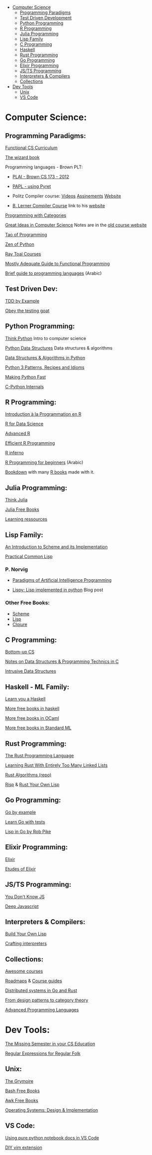 - [Computer Science](#cs)
  - [Programming Paradigms](#cs_progparadigm)
  - [Test Driven Development](#cs_tdd)
  - [Python Programming](#cs_py)
  - [R Programming](#cs_r)
  - [Julia Programming](#cs_julia)
  - [Lisp Family](#cs_lisp)
  - [C Programming](#cs_c)
  - [Haskell](#cs_haskell)
  - [Rust Programming](#cs_rust)
  - [Go Programming](#cs_go)
  - [Elixir Programming](#cs_elixir)
  - [JS/TS Programming](#cs_js)
  - [Interpreters & Compilers](#cs_interp)
  - [Collections](#cs_col)
- [Dev Tools](#tools)
  - [Unix](#tools_unix)
  - [VS Code](#tools_vscode)
  
<a name="cs">
  
# Computer Science:

<a name="cs_progparadigm">

## Programming Paradigms:

[Functional CS Curriculum](https://functionalcs.github.io/curriculum/)

[The wizard book](https://mitpress.mit.edu/sites/default/files/sicp/index.html)

Programming languages - Brown PLT:

- [PLAI - Brown CS 173 - 2012](http://cs.brown.edu/courses/cs173/2012/)

- [ PAPL - using Pyret](https://papl.cs.brown.edu/2020/)

- Politz Compiler course:
[Videos](https://podcast.ucsd.edu/watch/SP17/cse131_sp17/1)
[Assinements](https://github.com/ucsd-cse131-sp17)
[Website](https://www.cs.swarthmore.edu/~jpolitz/cs75/s16/index.html)

- [B. Lerner Compiler Course](https://course.ccs.neu.edu/cs4410sp20/)
link to his [website](https://www.ccs.neu.edu/home/blerner/)

[Programming with Categories](http://brendanfong.com/programmingcats.html)

[Great Ideas in Computer Science](https://www.youtube.com/playlist?list=PLm3J0oaFux3aafQm568blS9blxtA_EWQv)
Notes are in the
[old course website](https://www.cs.cmu.edu/~arielpro/15251f15/schedule.html)

[Tao of Programming](http://canonical.org/~kragen/tao-of-programming.html)

[Zen of Python](https://www.python.org/dev/peps/pep-0020/)

[Ray Toal Courses](https://cs.lmu.edu/~ray/)

[Mostly Adequate Guide to Functional Programming](https://mostly-adequate.gitbooks.io/mostly-adequate-guide/)

[Brief guide to programming languages](https://alyassen.github.io/Brief-guide-to-programming-languages-v1.2.4.pdf) (Arabic)

<a name="cs_tdd">

## Test Driven Dev:
[TDD by Example](http://barbra-coco.dyndns.org/yuri/Kent_Beck_TDD.pdf)

[Obey the testing goat](https://www.obeythetestinggoat.com/pages/book.html)

<a name="cs_py" >

## Python Programming:
[Think Python](https://interactivepython.org/runestone/static/thinkcspy/index.html) Intro to computer science

[Python Data Structures](https://interactivepython.org/runestone/static/pythonds/index.html) Data structures & algorithms

[Data Structures & Algorithms in Python](https://pdfs.semanticscholar.org/9eed/92c4fadffc84640b861cdabcc8eb1b4fad91.pdf?_ga=2.141159985.2069754636.1583490008-203674263.1583490008)

[Python 3 Patterns, Recipes and Idioms](http://python-3-patterns-idioms-test.readthedocs.io/en/latest/index.html)

[Making Python Fast](https://martinheinz.dev/blog/13)

[C-Python Internals](http://www.pgbovine.net/cpython-internals.htm)

<a name="cs_r" >

## R Programming:
[Introduction à la Programmation en R](https://cran.r-project.org/doc/contrib/Goulet_introduction_programmation_R.pdf)

[R for Data Science](http://r4ds.had.co.nz/)

[Advanced R](http://adv-r.had.co.nz/)

[Efficient R Programming](https://csgillespie.github.io/efficientR/index.html#building-the-book)

[R inferno](http://www.burns-stat.com/pages/Tutor/R_inferno.pdf)

[R Programming for beginners](https://www.youtube.com/playlist?list=PLBMSsiJP18O-oUNrDn6bEDAZJ3ne-rylG) (Arabic)

[Bookdown](https://bookdown.org/yihui/bookdown/) with many [R books](https://bookdown.org/) made with it.

<a name="cs_julia">
         
## Julia Programming:
[Think Julia](https://benlauwens.github.io/ThinkJulia.jl/latest/book.html)

[Julia Free Books](https://www.linuxlinks.com/excellent-free-books-learn-julia/)

[Learning ressources](https://julialang.org/learning/)

<a name="cs_lisp">
  
## Lisp Family:

[An Introduction to Scheme and its Implementation](https://www.cs.utexas.edu/ftp/garbage/cs345/schintro-v14/schintro_toc.html)

[Practical Common Lisp](http://www.gigamonkeys.com/book/)

### P. Norvig

- [Paradigms of Artificial Intelligence Programming](https://github.com/norvig/paip-lisp)

- [Lispy: Lisp implemented in python](https://norvig.com/lispy2.html) Blog post

### Other Free Books:
- [Scheme](https://www.linuxlinks.com/excellent-free-books-learn-scheme/)
- [Lisp](https://www.linuxlinks.com/excellent-free-books-learn-lisp/)
- [Clojure](https://www.linuxlinks.com/excellent-free-books-learn-clojure/)


<a name="cs_c">
  
## C Programming:
[Bottom-up CS](https://www.bottomupcs.com/)

[Notes on Data Structures & Programming Technics in C](http://www.cs.yale.edu/homes/aspnes/classes/223/notes.pdf)

[Intrusive Data Structures](http://citeseerx.ist.psu.edu/viewdoc/download;jsessionid=99FD5852BD7E80DD0CB20F2F003CC1E7?doi=10.1.1.72.6146&rep=rep1&type=pdf)

<a name="cs_haskell">
  
## Haskell - ML Family:

[Learn you a Haskell](http://learnyouahaskell.com/)

[More free books in haskell](https://www.linuxlinks.com/best-free-books-learn-haskell/)

[More free books in OCaml](https://www.linuxlinks.com/excellent-free-books-learn-ocaml/)

[More free books in Standard ML](https://www.linuxlinks.com/excellent-free-books-learn-standard-ml/)

<a name="cs_rust">
  
## Rust Programming:
[The Rust Programming Language](https://doc.rust-lang.org/book/)

[Learning Rust With Entirely Too Many Linked Lists](https://rust-unofficial.github.io/too-many-lists/#learn-rust-with-entirely-too-many-linked-lists)

[Rust Algorithms (repo)](https://github.com/EbTech/rust-algorithms)

[Risp](https://m.stopa.io/risp-lisp-in-rust-90a0dad5b116)
&
[Rust Your Own Lisp](https://dev.to/deciduously/rust-your-own-lisp-50an)

<a name="cs_go">
  
## Go Programming:
[Go by example](https://gobyexample.com/)

[Learn Go with tests](https://github.com/quii/learn-go-with-tests)

[Lisp in Go by Rob Pike](https://github.com/robpike/lisp)

<a name="cs_elixir">
  
## Elixir Programming:
[Elixir](http://elixir-lang.org/)

[Etudes of Elixir](https://github.com/oreillymedia/etudes-for-elixir)

<a name="cs_js" >
  
## JS/TS Programming:
[You Don't Know JS](https://github.com/getify/You-Dont-Know-JS)

[Deep Javascript](https://exploringjs.com/deep-js/)

<a name="cs_interp">
  
## Interpreters & Compilers:
[Build Your Own Lisp](http://www.buildyourownlisp.com/)

[Crafting interpreters](https://www.craftinginterpreters.com/contents.html)

<a name="cs_scale" >

## Collections:
[Awesome courses](https://github.com/prakhar1989/awesome-courses/blob/master/README.md)

[Roadmaps](https://metacademy.org/roadmaps/)
& 
[Course guides](https://metacademy.org/course_guides/)

[Distributed systems in Go and Rust](https://github.com/pingcap/talent-plan)

[From design patterns to category theory](https://blog.ploeh.dk/2017/10/04/from-design-patterns-to-category-theory/)

[Advanced Programming Languages](http://matt.might.net/articles/best-programming-languages/)

<a name="tools">
  
# Dev Tools:

<a name="tools_unix">
  
[The Missing Semester in your CS Education](https://missing.csail.mit.edu/)

[Regular Expressions for Regular Folk](https://refrf.shreyasminocha.me/)
  
## Unix:
[The Grymoire](http://www.grymoire.com/Unix/)

[Bash Free Books](https://www.linuxlinks.com/excellent-free-books-learn-bash/)

[Awk Free Books](https://www.linuxlinks.com/best-free-books-to-learn-about-awk/)

[Operating Systems: Design & Implementation](https://mcdtu.files.wordpress.com/2017/03/tanenbaum_woodhull_operating-systems-design-implementation-3rd-edition.pdf)

<a name="tools_vscode">
  
## VS Code:
[Using pure python notebook docs in VS Code](https://devblogs.microsoft.com/python/data-science-with-python-in-visual-studio-code/)

[DIY vim extension](https://johtela.github.io/vscode-modaledit/docs/.vscode/settings.html)

<a name="classic_reads" >
